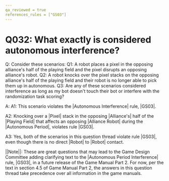 ```yaml
---
qa_reviewed = true
references_rules = ["GS03"]
---
```


# Q032: What exactly is considered autonomous interference?

Q: Consider these scenarios: Q1: A robot places a pixel in the opposing alliance's half of the playing field and the pixel disrupts an opposing alliance's robot. Q2: A robot knocks over the pixel stacks on the opposing alliance's half of the playing field and their robot is no longer able to pick them up in autonomous. Q3: Are any of these scenarios considered interference as long as my bot doesn't touch their bot or interfere with the randomization task scoring?

A: A1: This scenario violates the |Autonomous Interference| rule, |GS03|. 

A2: Knocking over a |Pixel| stack in the opposing |Alliance's| half of the |Playing Field| that affects an opposing |Alliance Robot| during the |Autonomous Period|, violates rule |GS03|.

A3: Yes, both of the scenarios in this question thread violate rule |GS03|, even though there is no direct |Robot| to |Robot| contact.

||Note||: These are great questions that may lead to the Game Design Committee adding clarifying text to the |Autonomous Period Interference| rule, |GS03|, in a future release of the Game Manual Part 2. For now, per the text in section 4.5 of Game Manual Part 2, the answers in this question thread take precedence over all information in the game manuals.
